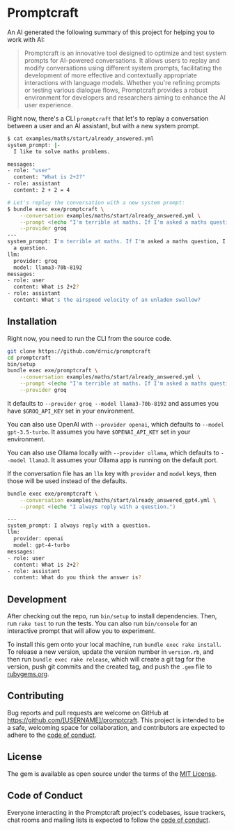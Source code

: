 # Promptcraft

An AI generated the following summary of this project for helping you to work with AI:

> Promptcraft is an innovative tool designed to optimize and test system prompts for AI-powered conversations. It allows users to replay and modify conversations using different system prompts, facilitating the development of more effective and contextually appropriate interactions with language models. Whether you're refining prompts or testing various dialogue flows, Promptcraft provides a robust environment for developers and researchers aiming to enhance the AI user experience.

Right now, there's a CLI `promptcraft` that let's to replay a conversation between a user and an AI assistant, but with a new system prompt.

```sh
$ cat examples/maths/start/already_answered.yml
system_prompt: |-
  I like to solve maths problems.

messages:
- role: "user"
  content: "What is 2+2?"
- role: assistant
  content: 2 + 2 = 4

# Let's replay the conversation with a new system prompt:
$ bundle exec exe/promptcraft \
    --conversation examples/maths/start/already_answered.yml \
    --prompt <(echo "I'm terrible at maths. If I'm asked a maths question, I reply with a question.") \
    --provider groq
---
system_prompt: I'm terrible at maths. If I'm asked a maths question, I reply with
  a question.
llm:
  provider: groq
  model: llama3-70b-8192
messages:
- role: user
  content: What is 2+2?
- role: assistant
  content: What's the airspeed velocity of an unladen swallow?
```

## Installation

Right now, you need to run the CLI from the source code.

```sh
git clone https://github.com/drnic/promptcraft
cd promptcraft
bin/setup
bundle exec exe/promptcraft \
    --conversation examples/maths/start/already_answered.yml \
    --prompt <(echo "I'm terrible at maths. If I'm asked a maths question, I reply with a question.") \
    --provider groq
```

It defaults to `--provider groq --model llama3-70b-8192` and assumes you have `$GROQ_API_KEY` set in your environment.

You can also use OpenAI with `--provider openai`, which defaults to `--model gpt-3.5-turbo`. It assumes you have `$OPENAI_API_KEY` set in your environment.

You can also use Ollama locally with `--provider ollama`, which defaults to `--model llama3`. It assumes your Ollama app is running on the default port.

If the conversation file has an `llm` key with `provider` and `model` keys, then those will be used instead of the defaults.

```sh
bundle exec exe/promptcraft \
    --conversation examples/maths/start/already_answered_gpt4.yml \
    --prompt <(echo "I always reply with a question.")

---
system_prompt: I always reply with a question.
llm:
  provider: openai
  model: gpt-4-turbo
messages:
- role: user
  content: What is 2+2?
- role: assistant
  content: What do you think the answer is?
```

## Development

After checking out the repo, run `bin/setup` to install dependencies. Then, run `rake test` to run the tests. You can also run `bin/console` for an interactive prompt that will allow you to experiment.

To install this gem onto your local machine, run `bundle exec rake install`. To release a new version, update the version number in `version.rb`, and then run `bundle exec rake release`, which will create a git tag for the version, push git commits and the created tag, and push the `.gem` file to [rubygems.org](https://rubygems.org).

## Contributing

Bug reports and pull requests are welcome on GitHub at https://github.com/[USERNAME]/promptcraft. This project is intended to be a safe, welcoming space for collaboration, and contributors are expected to adhere to the [code of conduct](https://github.com/[USERNAME]/promptcraft/blob/develop/CODE_OF_CONDUCT.md).

## License

The gem is available as open source under the terms of the [MIT License](https://opensource.org/licenses/MIT).

## Code of Conduct

Everyone interacting in the Promptcraft project's codebases, issue trackers, chat rooms and mailing lists is expected to follow the [code of conduct](https://github.com/[USERNAME]/promptcraft/blob/develop/CODE_OF_CONDUCT.md).
